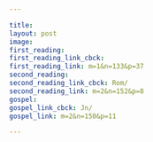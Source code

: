 ```yaml
---

title:  
layout: post 
image:  
first_reading:  
first_reading_link_cbck: 
first_reading_link: m=1&n=133&p=37
second_reading:  
second_reading_link_cbck: Rom/
second_reading_link: m=2&n=152&p=8
gospel:  
gospel_link_cbck: Jn/
gospel_link: m=2&n=150&p=11

---
```


